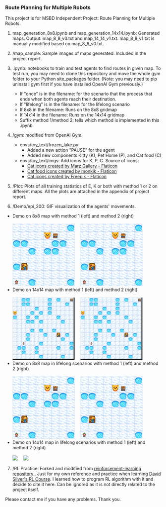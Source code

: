 ### Route Planning for Multiple Robots

This project is for MSBD Independent Project: Route Planning for Multiple Robots.

1. map_generation_8x8.ipynb and map_generation_14x14.ipynb: Generated maps. Output: map_8_8_v0.txt and map_14_14_v1.txt. map_8_8_v1.txt is manually modified based on map_8_8_v0.txt.
2. /map_sample: Sample images of maps generated. Included in the project report.
3. .ipynb: notebooks to train and test agents to find routes in given map. To test run, you may need to clone this repository and move the whole gym folder to your Python site_packages folder. (Note: you may need to pip uninstall gym first if you have installed OpenAI Gym previously.)
   - If "once" is in the filename: for the scenario that the process that ends when both agents reach their destination.
   - If "lifelong" is in the filename: for the lifelong scenario
   - If 8x8 in the filename: Runs on the 8x8 gridmap
   - If 14x14 in the filename: Runs on the 14x14 gridmap
   - Suffix method 1/method 2: tells which method is implemented in this .ipynb
  
4. /gym: modified from OpenAI Gym.
   - envs/toy_text/frozen_lake.py:
     - Added a new action "PAUSE" for the agent
     - Added new components Kitty (K), Pet Home (P), and Cat food (C)
   - envs/toy_text/imgs: Add icons for K, P, C. Source of icons:
     - <a href="https://www.flaticon.com/free-icons/cat" title="cat icons">Cat icons created by Marz Gallery - Flaticon</a>
     - <a href="https://www.flaticon.com/free-icons/cat-food" title="cat food icons">Cat food icons created by monkik - Flaticon</a>
     - <a href="https://www.flaticon.com/free-icons/cat" title="cat icons">Cat icons created by Freepik - Flaticon</a>
5. /Plot: Plots of all training statistics of E, K or both with method 1 or 2 on different maps. All the plots are attached in the appendix of project report.
   
6. /Demo/epi_200: GIF visualization of the agents' movements.
  - Demo on 8x8 map with method 1 (left) and method 2 (right) <br><br>
    <img src='/Demo/epi_200/kitty_qlearning-8x8map_once_200_episodes_method_1.gif' width='200'> &nbsp; &nbsp;
    <img src='/Demo/epi_200/kitty_qlearning-8x8map_once_200_episodes_method_2.gif' width='200'>
  - Demo on 14x14 map with method 1 (left) and method 2 (right) <br><br>
    <img src='/Demo/epi_200/kitty_qlearning-14x14map_once_200_episodes_method_1.gif' width='200'> &nbsp; &nbsp;
    <img src='/Demo/epi_200/kitty_qlearning-14x14map_once_200_episodes_method_2.gif' width='200'>
    <br>
  - Demo on 8x8 map in lifelong scenarios with method 1 (left) and method 2 (right) <br><br>
    <img src='/Demo/epi_200/kitty_qlearning-8x8map_lifelong_200_episodes_method_1.gif' width='200'>  &nbsp;  &nbsp;
    <img src='/Demo/epi_200/kitty_qlearning-8x8map_lifelong_200_episodes_method_2.gif' width='200'>
    <br>
  - Demo on 14x14 map in lifelong scenarios with method 1 (left) and method 2 (right) <br><br> 
    <img src='/Demo/epi_200/kitty_qlearning-14x14map_lifelong_200_episodes_method_1.gif' width='200'> &nbsp; &nbsp;
    <img src='/Demo/epi_200/kitty_qlearning-14x14map_lifelong_200_episodes_method_2.gif' width='200'>

7. /RL Practice: Forked and modified from <a href = "https://github.com/dennybritz/reinforcement-learning"> reinforcement-learning repository </a>. Just for my own reference and practice when learning <a href = "https://www.davidsilver.uk/teaching/">David Silver's RL Course</a>. I learned how to program RL algorithm with it and decide to cite it here. Can be ignored as it is not directly related to the project itself.

Please contact me if you have any problems. Thank you.

    
 

